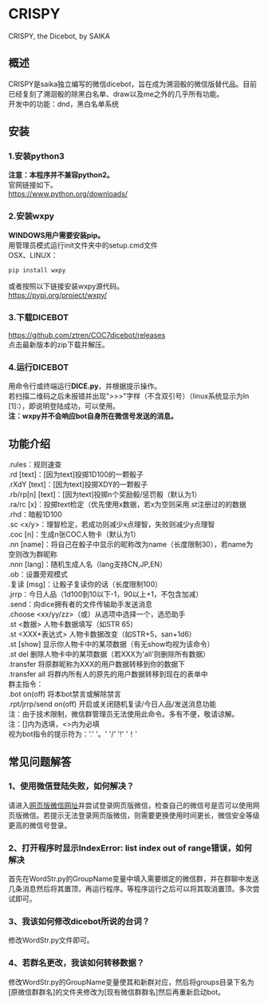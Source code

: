 # CRISPY
CRISPY, the Dicebot, by SAIKA
## 概述
CRISPY是saika独立编写的微信dicebot，旨在成为溯洄骰的微信版替代品。目前已经复刻了溯洄骰的除黑白名单、draw以及me之外的几乎所有功能。\
开发中的功能：dnd，黑白名单系统
## 安装
### 1.安装python3
**注意：本程序并不兼容python2。**\
官网链接如下。\
https://www.python.org/downloads/
### 2.安装wxpy
**WINDOWS用户需要安装pip。** \
用管理员模式运行init文件夹中的setup.cmd文件\
OSX、LINUX：
```
pip install wxpy
```
或者按照以下链接安装wxpy源代码。\
https://pypi.org/project/wxpy/
### 3.下载DICEBOT
https://github.com/ztren/COC7dicebot/releases \
点击最新版本的zip下载并解压。
### 4.运行DICEBOT
用命令行或终端运行**DICE.py**，并根据提示操作。\
若扫描二维码之后未报错并出现">>>"字样（不含双引号）（linux系统显示为In [1]:），即说明登陆成功，可以使用。\
**注：wxpy并不会响应bot自身所在微信号发送的消息。**
## 功能介绍
.rules：规则速查\
.rd [text]：[因为text]投掷1D100的一颗骰子\
.rXdY [text]：[因为text]投掷XDY的一颗骰子\
.rb/rp[n] [text]：[因为text]投掷n个奖励骰/惩罚骰（默认为1）\
.ra/rc <text> [x]：投掷text检定（优先使用x数据，若x为空则采用.st注册过的的数据\
.rhd：暗骰1D100\
.sc <x/y>：理智检定，若成功则减少x点理智，失败则减少y点理智\
.coc [n]：生成n张COC人物卡（默认为1）\
.nn [name]：将自己在骰子中显示的昵称改为name（长度限制30），若name为空则改为群昵称\
.nnn [lang]：随机生成人名（lang支持CN,JP,EN）\
.ob：设置旁观模式\
.复读 [msg]：让骰子复读你的话（长度限制100）\
.jrrp：今日人品（1d100到10以下-1，90以上+1，不包含加减）\
.send：向dice拥有者的文件传输助手发送消息\
.choose <xx/yy/zz>（或<xx yy zz>）从选项中选择一个，选恐助手\
.st <XXX> <数据> 人物卡数据填写（如STR 65）\
.st <XXX+表达式> 人物卡数据改变（如STR+5，san+1d6）\
.st [show] <XXX> 显示你人物卡中的某项数据（有无show均视为该命令）\
.st del <XXX> 删除人物卡中的某项数据（若XXX为'all'则删除所有数据）\
.transfer <XXX> 将原群昵称为XXX的用户数据转移到你的数据下\
.transfer all 将群内所有人的原先的用户数据转移到现在的表单中\
群主指令：\
.bot on(off) 将本bot禁言或解除禁言\
.rpt/jrrp/send on(off) 开启或关闭随机复读/今日人品/发送消息功能\
注：由于技术限制，微信群管理员无法使用此命令。多有不便，敬请谅解。\
注：[]内为选填，<>内为必填\
视为bot指令的提示符为：'.' '。' '/' '!' '！'
## 常见问题解答
### 1、使用微信登陆失败，如何解决？
请进入[网页版微信网址](https://web.weixin.qq.com)并尝试登录网页版微信，检查自己的微信号是否可以使用网页版微信。若提示无法登录网页版微信，则需要更换使用时间更长，微信安全等级更高的微信号登录。
### 2、打开程序时显示IndexError: list index out of range错误，如何解决
首先在WordStr.py的GroupName变量中填入需要绑定的微信群，并在群聊中发送几条消息然后将其置顶，再运行程序。等程序运行之后可以将其取消置顶。多次尝试即可。
### 3、我该如何修改dicebot所说的台词？
修改WordStr.py文件即可。
### 4、若群名更改，我该如何转移数据？
修改WordStr.py的GroupName变量使其和新群对应，然后将groups目录下名为[原微信群群名]的文件夹修改为[现有微信群群名]然后再重新启动bot。
